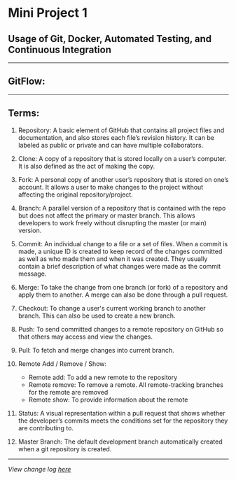 # Mini Project 1

## Usage of Git, Docker, Automated Testing, and Continuous Integration

---

## GitFlow:

---

## Terms:

1. Repository:  A basic element of GitHub that contains all project files and documentation, and also stores each file’s revision history. It can be labeled as public or private and can have multiple collaborators.

2. Clone: A  copy of a repository that is stored locally on a user’s computer. It is also defined as the act of making the copy.

3. Fork: A personal copy of another user’s repository that is stored on one’s account. It allows a user to make changes to the project without affecting the original repository/project.

4. Branch: A parallel version of a repository that is contained with the repo but does not affect the primary or master branch. This allows developers to work freely without disrupting the master (or main) version.

5. Commit: An individual change to a file or a set of files. When a commit is made, a unique ID is created to keep record of the changes committed as well as who made them and when it was created. They usually contain a brief description of what changes were made as the commit message.

6. Merge: To take the change from one branch (or fork) of a repository and apply them to another. A merge can also be done through a pull request.

7. Checkout: To change a user's current working branch to another branch. This can also be used to create a new branch.

8. Push: To send committed changes to a remote repository on GitHub so that others may access and view the changes.

9. Pull: To fetch and merge changes into current branch.

10. Remote Add / Remove / Show:
    - Remote add: To add a new remote to the repository
    - Remote remove: To remove a remote. All remote-tracking branches for the remote are removed
    - Remote show: To provide information about the remote

11. Status: A visual representation within a pull request that shows whether the developer’s commits meets the conditions set for the repository they are contributing to.

12. Master Branch: The default development branch automatically created when a git repository is created.

---

*View change log [here](P1_CHANGELOG.md)*